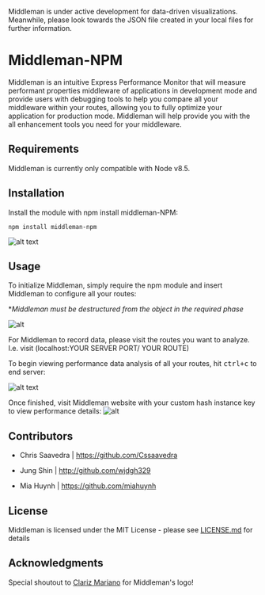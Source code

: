 Middleman is under active development for data-driven visualizations. 
Meanwhile, please look towards the JSON file created in your local files for further information.

# Middleman-NPM

Middleman is an intuitive Express Performance Monitor that will measure performant properties middleware of applications in development mode and provide users with debugging tools to help you compare all your middleware within your routes, allowing you to fully optimize your application for production mode. Middleman will help provide you with the all enhancement tools you need for your middleware.

## Requirements
Middleman is currently only compatible with Node v8.5.

## Installation
Install the module with npm install middleman-NPM:

	npm install middleman-npm

![alt text](https://i.imgur.com/2SD6CMb.png)

## Usage
To initialize Middleman, simply require the npm module and insert Middleman to configure all your routes:

 **Middleman must be destructured from the object in the required phase*

![alt](https://i.imgur.com/fjYfyGz.png)

For Middleman to record data, please visit the routes you want to analyze.
I.e. visit (localhost:YOUR SERVER PORT/ YOUR ROUTE)

To begin viewing performance data analysis of all your routes, hit  <kbd>ctrl</kbd><kbd>+c</kbd>  to end server:

![alt text](https://i.imgur.com/46zfcse.png)


Once finished, visit Middleman website with your custom hash instance key to view performance details:
![alt](https://i.imgur.com/XyZkj14.png)


## Contributors
* Chris Saavedra | https://github.com/Cssaavedra

* Jung Shin | http://github.com/wjdgh329

* Mia Huynh | https://github.com/miahuynh

## License

Middleman is licensed under the MIT License - please see [LICENSE.md](https://help.github.com/articles/licensing-a-repository/) for details

## Acknowledgments

Special shoutout to [Clariz Mariano](https://github.com/havengoer) for Middleman's logo!
